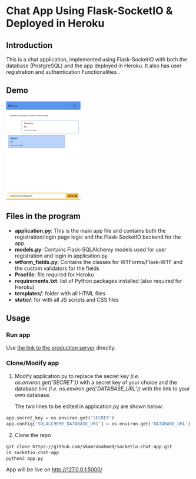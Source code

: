 # Chat App Using Flask-SocketIO & Deployed in Heroku

## Introduction
This is a chat application, implemented using Flask-SocketIO with both the database (PostgreSQL) and the app deployed in Heroku. It also has user registration and authentication 
Functionalities .

## Demo
<img src="static/images/chatroom.gif" alt="CodeChat - Chat Rooms" width="40%" height="40%">

## Files in the program
- **application.py**: This is the main app file and contains both the registration/login page logic and the Flask-SocketIO backend for the app.
- **models.py**: Contains Flask-SQLAlchemy models used for user registration and login in application.py
- **wtform_fields.py**: Contains the classes for WTForms/Flask-WTF and the custom validators for the fields
- **Procfile**: file required for Heroku
- **requirements.txt**: list of Python packages installed (also required for Heroku)
- **templates/**: folder with all HTML files
- **static/**: for with all JS scripts and CSS files

## Usage
### Run app
Use [the link to the production server](http://flask-socket-chat.herokuapp.com) directly.

### Clone/Modify app
1. Modify application.py to replace the secret key *(i.e. os.environ.get('SECRET'))* with a secret key of your choice and the database link *(i.e. os.environ.get('DATABASE_URL'))* with the link to your own database.

    The two lines to be edited in application.py are shown below:
```python
app.secret_key = os.environ.get('SECRET')
app.config['SQLALCHEMY_DATABASE_URI'] = os.environ.get('DATABASE_URL')
```
2. Clone the repo
```
git clone https://github.com/skamranahmed/socketio-chat-app.git
cd socketio-chat-app
python3 app.py
```
App will be live on http://127.0.0.1:5000/
